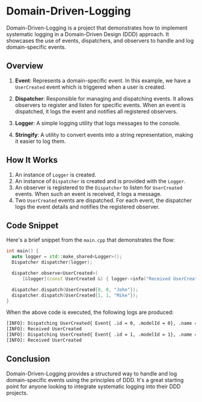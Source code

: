 # Domain-Driven-Logging

Domain-Driven-Logging is a project that demonstrates how to implement systematic logging in a Domain-Driven Design (DDD) approach. It showcases the use of events, dispatchers, and observers to handle and log domain-specific events.

## Overview

1. **Event**: Represents a domain-specific event. In this example, we have a `UserCreated` event which is triggered when a user is created.

2. **Dispatcher**: Responsible for managing and dispatching events. It allows observers to register and listen for specific events. When an event is dispatched, it logs the event and notifies all registered observers.

3. **Logger**: A simple logging utility that logs messages to the console.

4. **Stringify**: A utility to convert events into a string representation, making it easier to log them.

## How It Works

1. An instance of `Logger` is created.
2. An instance of `Dispatcher` is created and is provided with the `Logger`.
3. An observer is registered to the `Dispatcher` to listen for `UserCreated` events. When such an event is received, it logs a message.
4. Two `UserCreated` events are dispatched. For each event, the dispatcher logs the event details and notifies the registered observer.

## Code Snippet

Here's a brief snippet from the `main.cpp` that demonstrates the flow:

```cpp
int main() {
  auto logger = std::make_shared<Logger>();
  Dispatcher dispatcher(logger);

  dispatcher.observe<UserCreated>(
      [&logger](const UserCreated &) { logger->info("Received UserCreated"); });

  dispatcher.dispatch(UserCreated{0, 0, "John"});
  dispatcher.dispatch(UserCreated{1, 1, "Mike"});
}
```

When the above code is executed, the following logs are produced:

```bash
[INFO]: Dispatching UserCreated{ Event{ .id = 0, .modelId = 0}, .name = John}
[INFO]: Received UserCreated
[INFO]: Dispatching UserCreated{ Event{ .id = 1, .modelId = 1}, .name = Mike}
[INFO]: Received UserCreated
```

## Conclusion

Domain-Driven-Logging provides a structured way to handle and log domain-specific events using the principles of DDD. It's a great starting point for anyone looking to integrate systematic logging into their DDD projects.

